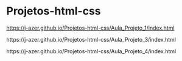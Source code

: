 # Projetos-html-css
https://j-azer.github.io/Projetos-html-css/Aula_Projeto_1/index.html
<p>
https://j-azer.github.io/Projetos-html-css/Aula_Projeto_3/index.html
<p>
https://j-azer.github.io/Projetos-html-css/Aula_Projeto_4/index.html
